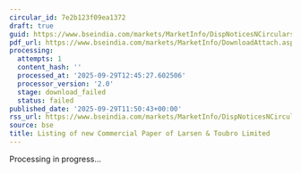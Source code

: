 ```yaml
---
circular_id: 7e2b123f09ea1372
draft: true
guid: https://www.bseindia.com/markets/MarketInfo/DispNoticesNCirculars.aspx?Noticeid={23099C3F-4C75-4CBA-A1F7-085E644F1F85}&noticeno=20250929-41&dt=09/29/2025&icount=41&totcount=48&flag=0
pdf_url: https://www.bseindia.com/markets/MarketInfo/DownloadAttach.aspx?id=20250929-41&attachedId=
processing:
  attempts: 1
  content_hash: ''
  processed_at: '2025-09-29T12:45:27.602506'
  processor_version: '2.0'
  stage: download_failed
  status: failed
published_date: '2025-09-29T11:50:43+00:00'
rss_url: https://www.bseindia.com/markets/MarketInfo/DispNoticesNCirculars.aspx?Noticeid={23099C3F-4C75-4CBA-A1F7-085E644F1F85}&noticeno=20250929-41&dt=09/29/2025&icount=41&totcount=48&flag=0
source: bse
title: Listing of new Commercial Paper of Larsen & Toubro Limited
---
```


Processing in progress...